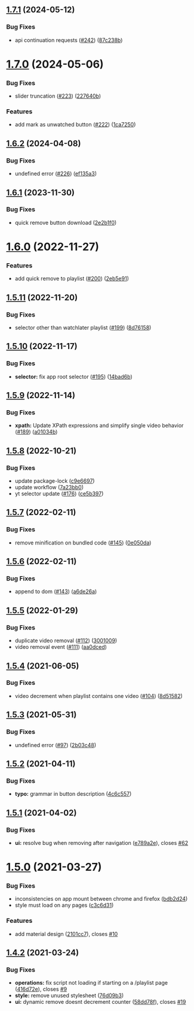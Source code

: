 ## [1.7.1](https://github.com/avallete/yt-playlists-delete-enhancer/compare/v1.7.0...v1.7.1) (2024-05-12)

### Bug Fixes

- api continuation requests ([#242](https://github.com/avallete/yt-playlists-delete-enhancer/issues/242)) ([87c238b](https://github.com/avallete/yt-playlists-delete-enhancer/commit/87c238b4d25777172d99f7c80475563cbae6e3ec))

# [1.7.0](https://github.com/avallete/yt-playlists-delete-enhancer/compare/v1.6.2...v1.7.0) (2024-05-06)

### Bug Fixes

- slider truncation ([#223](https://github.com/avallete/yt-playlists-delete-enhancer/issues/223)) ([227640b](https://github.com/avallete/yt-playlists-delete-enhancer/commit/227640b128f557b4c9259a88a4e45481f4a4d78a))

### Features

- add mark as unwatched button ([#222](https://github.com/avallete/yt-playlists-delete-enhancer/issues/222)) ([1ca7250](https://github.com/avallete/yt-playlists-delete-enhancer/commit/1ca725037caf0977b12d94f7f8d29260bd5bc3a6))

## [1.6.2](https://github.com/avallete/yt-playlists-delete-enhancer/compare/v1.6.1...v1.6.2) (2024-04-08)

### Bug Fixes

- undefined error ([#226](https://github.com/avallete/yt-playlists-delete-enhancer/issues/226)) ([ef135a3](https://github.com/avallete/yt-playlists-delete-enhancer/commit/ef135a31d4970538544b686c07cd2867c279e0bb))

## [1.6.1](https://github.com/avallete/yt-playlists-delete-enhancer/compare/v1.6.0...v1.6.1) (2023-11-30)

### Bug Fixes

- quick remove button download ([2e2b1f0](https://github.com/avallete/yt-playlists-delete-enhancer/commit/2e2b1f0d987c939ff9b54798bca7d0d6048fcb6c))

# [1.6.0](https://github.com/avallete/yt-playlists-delete-enhancer/compare/v1.5.11...v1.6.0) (2022-11-27)

### Features

- add quick remove to playlist ([#200](https://github.com/avallete/yt-playlists-delete-enhancer/issues/200)) ([2eb5e91](https://github.com/avallete/yt-playlists-delete-enhancer/commit/2eb5e910778d1af85deac9a2eccb4a60b1b92df1))

## [1.5.11](https://github.com/avallete/yt-playlists-delete-enhancer/compare/v1.5.10...v1.5.11) (2022-11-20)

### Bug Fixes

- selector other than watchlater playlist ([#199](https://github.com/avallete/yt-playlists-delete-enhancer/issues/199)) ([8d76158](https://github.com/avallete/yt-playlists-delete-enhancer/commit/8d76158d21821ff264aafb86f0bc829aabfc4c4b))

## [1.5.10](https://github.com/avallete/yt-playlists-delete-enhancer/compare/v1.5.9...v1.5.10) (2022-11-17)

### Bug Fixes

- **selector:** fix app root selector ([#195](https://github.com/avallete/yt-playlists-delete-enhancer/issues/195)) ([14bad6b](https://github.com/avallete/yt-playlists-delete-enhancer/commit/14bad6be7563a832664143d2d81229cb767ac7fe))

## [1.5.9](https://github.com/avallete/yt-playlists-delete-enhancer/compare/v1.5.8...v1.5.9) (2022-11-14)

### Bug Fixes

- **xpath:** Update XPath expressions and simplify single video behavior ([#189](https://github.com/avallete/yt-playlists-delete-enhancer/issues/189)) ([a01034b](https://github.com/avallete/yt-playlists-delete-enhancer/commit/a01034b0d66bd2300c58406a5f626ba746b32da7))

## [1.5.8](https://github.com/avallete/yt-playlists-delete-enhancer/compare/v1.5.7...v1.5.8) (2022-10-21)

### Bug Fixes

- update package-lock ([c9e6697](https://github.com/avallete/yt-playlists-delete-enhancer/commit/c9e6697e2885bca40c53796da14a242d2ae8dc01))
- update workflow ([7a23bb0](https://github.com/avallete/yt-playlists-delete-enhancer/commit/7a23bb0adce02b4158546ef087da14ebb420c57b))
- yt selector update ([#176](https://github.com/avallete/yt-playlists-delete-enhancer/issues/176)) ([ce5b397](https://github.com/avallete/yt-playlists-delete-enhancer/commit/ce5b39742db7ba63d371a71220c81794159baf04))

## [1.5.7](https://github.com/avallete/yt-playlists-delete-enhancer/compare/v1.5.6...v1.5.7) (2022-02-11)

### Bug Fixes

- remove minification on bundled code ([#145](https://github.com/avallete/yt-playlists-delete-enhancer/issues/145)) ([0e050da](https://github.com/avallete/yt-playlists-delete-enhancer/commit/0e050dab7ac7f777daee0fe3d97dec5d0772031a))

## [1.5.6](https://github.com/avallete/yt-playlists-delete-enhancer/compare/v1.5.5...v1.5.6) (2022-02-11)

### Bug Fixes

- append to dom ([#143](https://github.com/avallete/yt-playlists-delete-enhancer/issues/143)) ([a6de26a](https://github.com/avallete/yt-playlists-delete-enhancer/commit/a6de26a5bbcbc5cc3f8b33e93fe15479652dfa75))

## [1.5.5](https://github.com/avallete/yt-playlists-delete-enhancer/compare/v1.5.4...v1.5.5) (2022-01-29)

### Bug Fixes

- duplicate video removal ([#112](https://github.com/avallete/yt-playlists-delete-enhancer/issues/112)) ([3001009](https://github.com/avallete/yt-playlists-delete-enhancer/commit/30010099662770a20558472c10467cb3292dc398))
- video removal event ([#111](https://github.com/avallete/yt-playlists-delete-enhancer/issues/111)) ([aa0dced](https://github.com/avallete/yt-playlists-delete-enhancer/commit/aa0dced69053e491ca048a3661f771e7419b6102))

## [1.5.4](https://github.com/avallete/yt-playlists-delete-enhancer/compare/v1.5.3...v1.5.4) (2021-06-05)

### Bug Fixes

- video decrement when playlist contains one video ([#104](https://github.com/avallete/yt-playlists-delete-enhancer/issues/104)) ([8d51582](https://github.com/avallete/yt-playlists-delete-enhancer/commit/8d51582d411f37c266a09787a1850e3921eb85bd))

## [1.5.3](https://github.com/avallete/yt-playlists-delete-enhancer/compare/v1.5.2...v1.5.3) (2021-05-31)

### Bug Fixes

- undefined error ([#97](https://github.com/avallete/yt-playlists-delete-enhancer/issues/97)) ([2b03c48](https://github.com/avallete/yt-playlists-delete-enhancer/commit/2b03c48b45f59d45e1910e75baa823feba9af973))

## [1.5.2](https://github.com/avallete/yt-playlists-delete-enhancer/compare/v1.5.1...v1.5.2) (2021-04-11)

### Bug Fixes

- **typo:** grammar in button description ([4c6c557](https://github.com/avallete/yt-playlists-delete-enhancer/commit/4c6c557cf3cfb23c065564470645f9eca8e64f14))

## [1.5.1](https://github.com/avallete/yt-playlists-delete-enhancer/compare/v1.5.0...v1.5.1) (2021-04-02)

### Bug Fixes

- **ui:** resolve bug when removing after navigation ([e789a2e](https://github.com/avallete/yt-playlists-delete-enhancer/commit/e789a2e6aaa873a6aa37633b8eae65beca3fdfcf)), closes [#62](https://github.com/avallete/yt-playlists-delete-enhancer/issues/62)

# [1.5.0](https://github.com/avallete/yt-playlists-delete-enhancer/compare/v1.4.2...v1.5.0) (2021-03-27)

### Bug Fixes

- inconsistencies on app mount between chrome and firefox ([bdb2d24](https://github.com/avallete/yt-playlists-delete-enhancer/commit/bdb2d24a73bd3ae6dae11de6fff561da952ceaa8))
- style must load on any pages ([c3c6d31](https://github.com/avallete/yt-playlists-delete-enhancer/commit/c3c6d31b3463469b96e4dcf8cbd2b88b39cbff90))

### Features

- add material design ([2101cc7](https://github.com/avallete/yt-playlists-delete-enhancer/commit/2101cc7fd38e41d48343bf168e582c3cf216c937)), closes [#10](https://github.com/avallete/yt-playlists-delete-enhancer/issues/10)

## [1.4.2](https://github.com/avallete/yt-playlists-delete-enhancer/compare/v1.4.1...v1.4.2) (2021-03-24)

### Bug Fixes

- **operations:** fix script not loading if starting on a /playlist page ([416d72e](https://github.com/avallete/yt-playlists-delete-enhancer/commit/416d72e9e9560f75f0b9f6e8297a2eacf19640f9)), closes [#9](https://github.com/avallete/yt-playlists-delete-enhancer/issues/9)
- **style:** remove unused stylesheet ([76d09b3](https://github.com/avallete/yt-playlists-delete-enhancer/commit/76d09b341e91a21c277cf0e13bc0343cd1d23ec5))
- **ui:** dynamic remove doesnt decrement counter ([58dd78f](https://github.com/avallete/yt-playlists-delete-enhancer/commit/58dd78fa780c79acbe51dec137a196bf6f29938b)), closes [#19](https://github.com/avallete/yt-playlists-delete-enhancer/issues/19)
